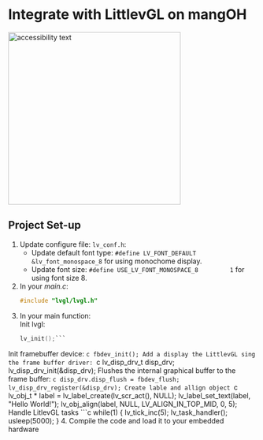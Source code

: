 # Integrate with LittlevGL on mangOH

<img src="https://user-images.githubusercontent.com/17214533/51510335-40256700-1e2f-11e9-8903-af65c5368326.jpg" width="350" alt="accessibility text">

## Project Set-up
1. Update configure file: `lv_conf.h`:
   * Update default font type: `#define LV_FONT_DEFAULT        &lv_font_monospace_8` for using monochome display.
   * Update font size: `#define USE_LV_FONT_MONOSPACE_8         1` for using font size 8.
2. In your *main.c*: 
      ```c
      #include "lvgl/lvgl.h"

3. In your main function:\
Init lvgl: 
     ```c
     lv_init();```
     
Init framebuffer device: 
     ```c
     fbdev_init();
 Add a display the LittlevGL sing the frame buffer driver:
     ```c
     lv_disp_drv_t disp_drv;
     lv_disp_drv_init(&disp_drv);
 Flushes the internal graphical buffer to the frame buffer:
     ```c
     disp_drv.disp_flush = fbdev_flush;
     lv_disp_drv_register(&disp_drv);
 Create lable and allign object
    ```c
    lv_obj_t * label = lv_label_create(lv_scr_act(), NULL);
    lv_label_set_text(label, "Hello World!");
    lv_obj_align(label, NULL, LV_ALIGN_IN_TOP_MID, 0, 5);
  Handle LitlevGL tasks
    ```c
      while(1) {
          lv_tick_inc(5);
          lv_task_handler();
          usleep(5000);
      }
4. Compile the code and load it to your embedded hardware
